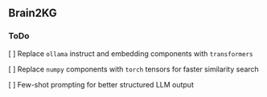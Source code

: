 ## Brain2KG

### ToDo

[ ] Replace `ollama` instruct and embedding components with `transformers`

[ ] Replace `numpy` components with `torch` tensors for faster similarity search

[ ] Few-shot prompting for better structured LLM output